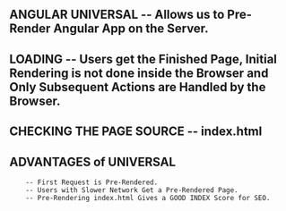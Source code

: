 ## ANGULAR UNIVERSAL -- Allows us to Pre-Render Angular App on the Server.

## LOADING -- Users get the Finished Page, Initial Rendering is not done inside the Browser and Only Subsequent Actions are Handled by the Browser.

## CHECKING THE PAGE SOURCE -- index.html

## ADVANTAGES of UNIVERSAL
        -- First Request is Pre-Rendered. 
        -- Users with Slower Network Get a Pre-Rendered Page.
        -- Pre-Rendering index.html Gives a GOOD INDEX Score for SEO. 

